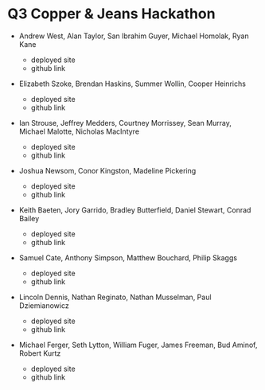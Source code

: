 # Q3 Copper & Jeans Hackathon

* Andrew West, Alan Taylor, San Ibrahim Guyer, Michael Homolak, Ryan Kane
  * deployed site
  * github link

* Elizabeth Szoke, Brendan Haskins, Summer Wollin, Cooper Heinrichs
  * deployed site
  * github link

* Ian Strouse, Jeffrey Medders, Courtney Morrissey, Sean Murray, Michael Malotte, Nicholas MacIntyre
  * deployed site
  * github link

* Joshua Newsom, Conor Kingston, Madeline Pickering
  * deployed site
  * github link

* Keith Baeten, Jory Garrido, Bradley Butterfield, Daniel Stewart, Conrad Bailey
  * deployed site
  * github link

* Samuel Cate, Anthony Simpson, Matthew Bouchard, Philip Skaggs
  * deployed site
  * github link

* Lincoln Dennis, Nathan Reginato, Nathan Musselman, Paul Dziemianowicz
  * deployed site
  * github link

* Michael Ferger, Seth Lytton, William Fuger, James Freeman, Bud Aminof, Robert Kurtz
  * deployed site
  * github link
